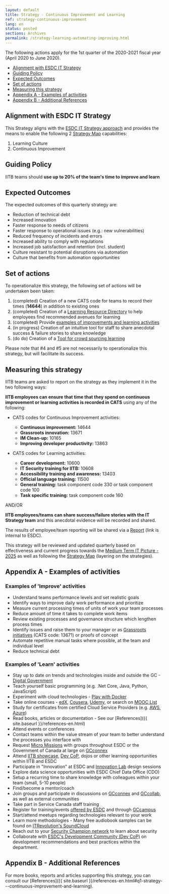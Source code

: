 ```yaml
---
layout: default
title: Strategy - Continuous Improvement and Learning
ref: strategy-continuous-improvement
lang: en
status: posted
sections: Archives
permalink: /strategy-learning-automating-improving.html
---
```


The following actions apply for the 1st quarter of the 2020-2021 fiscal year (April 2020 to June 2020).

- [Alignment with ESDC IT Strategy](#alignment-with-esdc-it-strategy)
- [Guiding Policy](#guiding-policy)
- [Expected Outcomes](#expected-outcomes)
- [Set of actions](#set-of-actions)
- [Measuring this strategy](#measuring-this-strategy)
- [Appendix A - Examples of activities](#appendix-a---examples-of-activities)
- [Appendix B - Additional References](#appendix-b---additional-references)

## Alignment with ESDC IT Strategy

This Strategy aligns with the [ESDC IT Strategy approach](esdc-it-strategy.html) and provides the means to enable the following 2 [Strategy Map](strategy-summary.html) capabilities:

1. Learning Culture
2. Continuous Improvement

## Guiding Policy

IITB teams should **use up to 20% of the team's time to improve and learn**

## Expected Outcomes

The expected outcomes of this quarterly strategy are:

- Reduction of technical debt
- Increased innovation
- Faster response to needs of citizens
- Faster response to operational issues (e.g.: new vulnerabilities)
- Reduced frequency of incidents and errors
- Increased ability to comply with regulations
- Increased job satisfaction and retention (incl. student)
- Culture resistant to potential disruptions via automation
- Culture that benefits from automation opportunities

## Set of actions

To operationalize this strategy, the following set of actions will be undertaken been taken:

1. (completed) Creation of a new CATS code for teams to record their times (**14644**) in addition to existing ones
2. (completed) Creation of a [Learning Resource Directory](references-en.html#q1-strategy---continuous-improvement-and-learning) to help employees find recommended avenues for learning
3. (completed) Provide [examples of improvements and learning activities](#appendix-a---examples-of-activities)
4. (in progress) Creation of an intuitive tool for staff to share anecdotal success & failure stories to share knowledge
5. (do do) Creation of a [Tool for crowd sourcing learning](https://github.com/sara-sabr/ITStrategy/milestone/45)

Please note that \#4 and \#5 are not necessarily to operationalize this strategy, but will facilitate its success.

## Measuring this strategy

IITB teams are asked to report on the strategy as they implement it in the two following ways:

**IITB employees can ensure that time that they spend on continuous improvement or learning activities is recorded in CATS** using any of the following:

- CATS codes for Continuous Improvement activities:
  - **Continuous improvement:** 14644
  - **Grassroots innovation:** 13671
  - **IM Clean-up:** 10165
  - **Improving developer productivity:** 13863

- CATS codes for Learning activities:
  - **Career development:** 10600
  - **IT Security training for IITB:** 10608
  - **Accessibility training and awareness:** 13403
  - **Official language training:** 11500
  - **General training:** task component code 330 or task component code 100
  - **Task specific training:** task component code 160
  
AND/OR

**IITB employees/teams can share success/failure stories with the IT Strategy team** and this anecdotal evidence will be recorded and shared.

The results of employee/team reporting will be shared via a [Report](http://dialogue/grp/BU6810070/Shared%20Documents/cont%20improvement%20and%20learning%20-%20April%201st%202019%20to%20Feb%2029%202020_report.xlsx) (link is internal to ESDC).

This strategy will be reviewed and updated quarterly based on effectiveness and current progress towards the [Medium Term IT Picture - 2025](https://sara-sabr.github.io/ITStrategy/it-picture-medium-term.html) as well as following the [Strategy Map](https://sara-sabr.github.io/ITStrategy/strategy-summary.html) (layering on the strategies).

## Appendix A - Examples of activities

### Examples of 'Improve' activities <!-- omit in toc -->

- Understand teams performance levels and set realistic goals
- Identify ways to improve daily work performance and prioritize
- Measure current processing times of units of work your team processes
- Reduce amount of time it takes to complete work items
- Review existing processes and governance structure which lengthen process times
- Identify issues and raise them to your manager or as [Grassroots initiatives](http://dialogue/grp/IP/SitePages/Grassroots%20Innovation%20Practice.aspx) (CATS code: 13671) or proofs of concept
- Automate repetitive manual tasks where possible, at the team and individual level
- Reduce technical debt

### Examples of 'Learn' activities <!-- omit in toc -->

- Stay up to date on trends and technologies inside and outside the GC - [Digital Government](https://www.canada.ca/en/government/system/digital-government.html)
- Teach yourself basic programming (e.g. .Net Core, Java, Python, JavaScript)
- Experiment with cloud technologies - [Play with Docker](https://labs.play-with-docker.com/)
- Take online courses - [edX](https://www.edx.org/), [Cousera](https://www.coursera.org/), [Udemy](https://www.udemy.com/), or search on [MOOC List](https://www.mooc-list.com/)
- Study for certificates from certified Cloud Service Providers (e.g. [AWS](https://aws.amazon.com/certification/), [Azure](https://www.microsoft.com/en-us/learning/azure-exams.aspx))
- Read books, articles or documentation - See our [References]({{ site.baseurl }}/references-en.html)
- Attend events or conferences
- Contact teams within the value stream of your team to better understand the processes you interface with
- Request [Micro Missions](http://esdc.prv/en/service-canada/pob/pob_activities/2016/micromissions.shtml) with groups throughout ESDC or the Government of Canada at large on [GCconnex](https://gcconnex.gc.ca/missions/main)
- Attend [IITB showcase](http://dialogue/grp/BU6386699/SitePages/IITB_Showcase.aspx), [Dev CoP](https://github.com/esdc-edsc/Welcome/blob/master/Recommendations/DevOps_SDLC.md), dojos or other learning opportunities within IITB and ESDC
- Participate in "Innovation" at ESDC and [Innovation Lab](http://iservice.prv/eng/innovation_lab/index.shtml) design sessions
- Explore data science opportunities with ESDC Chief Data Office (CDO)
- Setup a recurring time to share knowledge with colleagues within your team (small, 5-10 people)
- Find/become a mentor/coach
- Join groups and participate in discussions on [GCconnex](https://gcconnex.gc.ca/) and [GCcollab](https://gccollab.ca/), as well as external communities
- Take part in Service Canada staff training
- Register for training/events [offered by ESDC](https://esdc.sabacloud.com/) and through [GCcampus](https://idp.csps-efpc.gc.ca/)
- Start/attend meetups regarding technologies relevant to your work
- Learn more methodologies - Many free audiobook samples can be found on [ITRevolution's SoundCloud](https://soundcloud.com/itrevolution/sets)
- Reach out to your [Security Champion network](http://dialogue/grp/IITB-DGIIT-Gov-New-Nouveau/SLF%20Forum%20Documents/Security%20Champions%20SLF-EN.pptx) to learn about security
- Collaborate with [ESDC's Development Community (Dev CoP)](https://esdc-devcop.github.io/) on development recommendations and best practices within the department.

## Appendix B - Additional References

For more books, reports and articles supporting this strategy, you can consult our [References]({{ site.baseurl }}/references-en.html#q1-strategy---continuous-improvement-and-learning).
